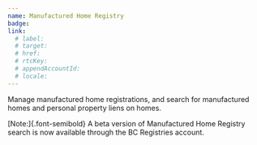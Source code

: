 ```yaml
---
name: Manufactured Home Registry
badge:
link:
  # label:
  # target:
  # href: 
  # rtcKey:
  # appendAccountId:
  # locale:
---
```


Manage manufactured home registrations, and search for manufactured homes and personal property liens on homes. 

[Note:]{.font-semibold} A beta version of Manufactured Home Registry search is now available through the BC Registries account.